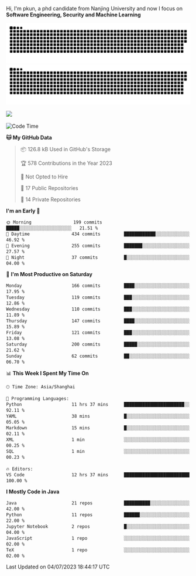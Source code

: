 Hi, I'm pkun, a phd candidate from Nanjing University and now I focus on **Software Engineering, Security and Machine Learning**

![GitHub Snake Light](https://github.com/pppppkun/pppppkun/blob/output/github-snake.svg#gh-light-mode-only)
![GitHub Snake dark](https://github.com/pppppkun/pppppkun/blob/output/github-snake-dark.svg#gh-dark-mode-only)

![](https://komarev.com/ghpvc/?username=pppppkun)
<!--START_SECTION:waka-->
![Code Time](http://img.shields.io/badge/Code%20Time-1%2C778%20hrs%2011%20mins-blue)

**🐱 My GitHub Data** 

> 📦 126.8 kB Used in GitHub's Storage 
 > 
> 🏆 578 Contributions in the Year 2023
 > 
> 🚫 Not Opted to Hire
 > 
> 📜 17 Public Repositories 
 > 
> 🔑 14 Private Repositories 
 > 
**I'm an Early 🐤** 

```text
🌞 Morning                199 commits         █████░░░░░░░░░░░░░░░░░░░░   21.51 % 
🌆 Daytime                434 commits         ████████████░░░░░░░░░░░░░   46.92 % 
🌃 Evening                255 commits         ███████░░░░░░░░░░░░░░░░░░   27.57 % 
🌙 Night                  37 commits          █░░░░░░░░░░░░░░░░░░░░░░░░   04.00 % 
```
📅 **I'm Most Productive on Saturday** 

```text
Monday                   166 commits         ████░░░░░░░░░░░░░░░░░░░░░   17.95 % 
Tuesday                  119 commits         ███░░░░░░░░░░░░░░░░░░░░░░   12.86 % 
Wednesday                110 commits         ███░░░░░░░░░░░░░░░░░░░░░░   11.89 % 
Thursday                 147 commits         ████░░░░░░░░░░░░░░░░░░░░░   15.89 % 
Friday                   121 commits         ███░░░░░░░░░░░░░░░░░░░░░░   13.08 % 
Saturday                 200 commits         █████░░░░░░░░░░░░░░░░░░░░   21.62 % 
Sunday                   62 commits          ██░░░░░░░░░░░░░░░░░░░░░░░   06.70 % 
```


📊 **This Week I Spent My Time On** 

```text
🕑︎ Time Zone: Asia/Shanghai

💬 Programming Languages: 
Python                   11 hrs 37 mins      ███████████████████████░░   92.11 % 
YAML                     38 mins             █░░░░░░░░░░░░░░░░░░░░░░░░   05.05 % 
Markdown                 15 mins             █░░░░░░░░░░░░░░░░░░░░░░░░   02.11 % 
XML                      1 min               ░░░░░░░░░░░░░░░░░░░░░░░░░   00.25 % 
SQL                      1 min               ░░░░░░░░░░░░░░░░░░░░░░░░░   00.23 % 

🔥 Editors: 
VS Code                  12 hrs 37 mins      █████████████████████████   100.00 % 
```

**I Mostly Code in Java** 

```text
Java                     21 repos            ██████████░░░░░░░░░░░░░░░   42.00 % 
Python                   11 repos            ██████░░░░░░░░░░░░░░░░░░░   22.00 % 
Jupyter Notebook         2 repos             █░░░░░░░░░░░░░░░░░░░░░░░░   04.00 % 
JavaScript               1 repo              ░░░░░░░░░░░░░░░░░░░░░░░░░   02.00 % 
TeX                      1 repo              ░░░░░░░░░░░░░░░░░░░░░░░░░   02.00 % 
```




 Last Updated on 04/07/2023 18:44:17 UTC
<!--END_SECTION:waka-->
